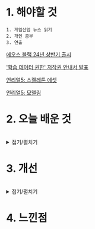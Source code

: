 # 1. 해야할 것
```
1. 게임산업 뉴스 읽기
2. 개인 공부
3. 연출
```
[에오스 블랙 24년 상반기 출시](https://www.gamemeca.com/view.php?gid=1744661)

['학습 데이터 권한' 저작권 안내서 발표](https://www.gamemeca.com/view.php?gid=1744657)

[언리얼5: 스켈레톤 에셋](https://www.youtube.com/watch?v=FDbpHamn2eY&t=88s)

[언리얼5: 모델링](https://www.youtube.com/watch?v=zTBy5ZR8Y2Q&t=1411s)


# 2. 오늘 배운 것
```

```
<details>
<summary>접기/펼치기</summary>


</details>



# 3. 개선
```

```
<details>
<summary>접기/펼치기</summary>


</details>



# 4. 느낀점
```

```


